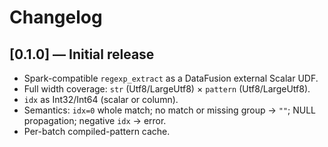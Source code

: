 # Changelog

## [0.1.0] — Initial release
- Spark-compatible `regexp_extract` as a DataFusion external Scalar UDF.
- Full width coverage: `str` (Utf8/LargeUtf8) × `pattern` (Utf8/LargeUtf8).
- `idx` as Int32/Int64 (scalar or column).
- Semantics: `idx=0` whole match; no match or missing group → `""`; NULL propagation; negative `idx` → error.
- Per-batch compiled-pattern cache.
